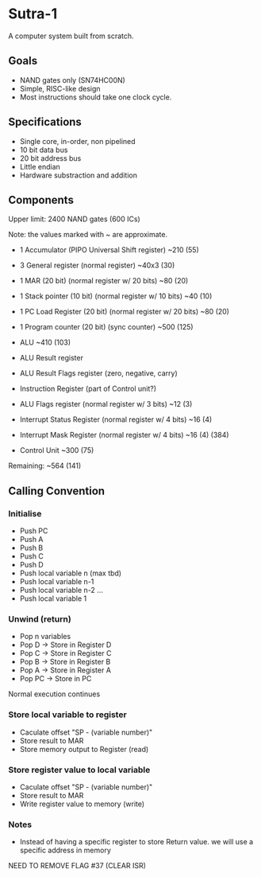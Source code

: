 # Sutra-1

A computer system built from scratch.

## Goals

- NAND gates only (SN74HC00N)
- Simple, RISC-like design
- Most instructions should take one clock cycle.

## Specifications

- Single core, in-order, non pipelined
- 10 bit data bus
- 20 bit address bus
- Little endian
- Hardware substraction and addition

## Components

Upper limit: 2400 NAND gates (600 ICs)

Note: the values marked with ~ are approximate.

- 1 Accumulator                 (PIPO Universal Shift register)     ~210    (55)
- 3 General register            (normal register)                   ~40x3   (30)
- 1 MAR (20 bit)                (normal register w/ 20 bits)        ~80     (20)
- 1 Stack pointer (10 bit)      (normal register w/ 10 bits)        ~40     (10)
- 1 PC Load Register (20 bit)   (normal register w/ 20 bits)        ~80     (20)
- 1 Program counter (20 bit)    (sync counter)                      ~500    (125)
- ALU                                                               ~410    (103)
- ALU Result register
- ALU Result Flags register (zero, negative, carry)
- Instruction Register (part of Control unit?)
- ALU Flags register            (normal register w/ 3 bits)         ~12     (3)
- Interrupt Status Register     (normal register w/ 4 bits)         ~16     (4)
- Interrupt Mask Register       (normal register w/ 4 bits)         ~16     (4)
                                                                            (384)

- Control Unit                                                      ~300    (75)

Remaining: ~564 (141)

## Calling Convention

### Initialise

- Push PC
- Push A
- Push B
- Push C
- Push D
- Push local variable n (max tbd)
- Push local variable n-1
- Push local variable n-2
...
- Push local variable 1

### Unwind (return)

- Pop n variables
- Pop D -> Store in Register D
- Pop C -> Store in Register C
- Pop B -> Store in Register B
- Pop A -> Store in Register A
- Pop PC -> Store in PC 

Normal execution continues 

### Store local variable to register

- Caculate offset "SP - (variable number)"
- Store result to MAR
- Store memory output to Register (read)

### Store register value to local variable 

- Caculate offset "SP - (variable number)"
- Store result to MAR
- Write register value to memory (write)


### Notes

- Instead of having a specific register to store Return value. we will use a specific address in memory


NEED TO REMOVE FLAG #37 (CLEAR ISR)